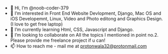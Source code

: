 - 👋 Hi, I’m @noob-coder-379
- 👀 I’m interested in Front End Website Devlopment, Django, Mac OS and iOS Developemnt, Linux, Video and Photo editong and Graphics Design. (I love to get free laptop)
- 🌱 I’m currently learning Html, CSS, Javascript and Django.
- 💞️ I’m looking to collaborate on All the topics I mentioned in point no.2. Please provide me freelance project if u can!
- 📫 How to reach me - mail me at protonwala32@protonmail.com

<!---
noob-coder-379/noob-coder-379 is a ✨ special ✨ repository because its `README.md` (this file) appears on your GitHub profile.
You can click the Preview link to take a look at your changes.
--->

